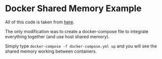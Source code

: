 # Docker Shared Memory Example

All of this code is taken from [here](https://dzone.com/articles/docker-in-action-the-shared-memory-namespace).

The only modification was to create a docker-compose file to integrate everything together (and use host shared memory).

Simply type `docker-compose -f docker-compose.yml up` and you will see the shared memory working between containers.